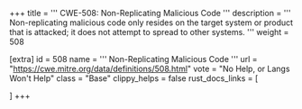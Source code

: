 +++
title = '''
CWE-508: Non-Replicating Malicious Code
'''
description	= '''
Non-replicating malicious code only resides on the target system or product that is attacked; it does not attempt to spread to other systems.
'''
weight = 508

[extra]
id = 508
name = '''
Non-Replicating Malicious Code
'''
url = "https://cwe.mitre.org/data/definitions/508.html"
vote = "No Help, or Langs Won't Help"
class = "Base"
clippy_helps = false
rust_docs_links = [
	
]
+++
